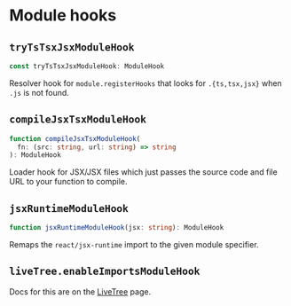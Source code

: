 # Module hooks



## `tryTsTsxJsxModuleHook`

```ts
const tryTsTsxJsxModuleHook: ModuleHook
```

Resolver hook for `module.registerHooks` that looks for
`.{ts,tsx,jsx}` when `.js` is not found.



## `compileJsxTsxModuleHook`

```ts
function compileJsxTsxModuleHook(
  fn: (src: string, url: string) => string
): ModuleHook
```

Loader hook for JSX/JSX files which just passes the
source code and file URL to your function to compile.



## `jsxRuntimeModuleHook`

```ts
function jsxRuntimeModuleHook(jsx: string): ModuleHook
```

Remaps the `react/jsx-runtime` import to the given module specifier.



## `liveTree.enableImportsModuleHook`

Docs for this are on the [LiveTree](live-tree.md#livetreeenableimportsmodulehook) page.
